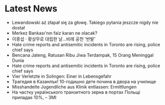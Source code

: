 # Latest News
-  Lewandowski aż złapał się za głowę. Takiego pytania jeszcze nigdy nie dostał
-  Merkez Bankası'nın faiz kararı ne olacak?
-  이종섭 · 황상무로 대립한 날…비례 공천 '반발'
-  Hate crime reports and antisemitic incidents in Toronto are rising, police chief says
-  Bencana Jateng, Ratusan Ribu Jiwa Terdampak, 15 Orang Meninggal Dunia
-  Hate crime reports and antisemitic incidents in Toronto are rising, police chief says
-  Vier Verletzte in Solingen: Einer in Lebensgefahr
-  Трагедия в Казанлък! 10-годишно дете почина в двора на училище
-  Misshandelte Jugendliche aus Klinik entlassen: Ermittlungen
-  На частку українського транзитного зерна в портах Польщі припадає 10%, – ЗМІ
